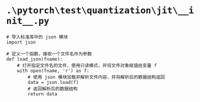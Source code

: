 # `.\pytorch\test\quantization\jit\__init__.py`

```
# 导入标准库中的 json 模块
import json

# 定义一个函数，接收一个文件名作为参数
def load_json(fname):
    # 打开指定文件名的文件，使用只读模式，并将文件对象赋值给变量 f
    with open(fname, 'r') as f:
        # 使用 json 模块加载并解析文件内容，并将解析后的数据结构返回
        data = json.load(f)
        # 返回解析后的数据结构
        return data
```
